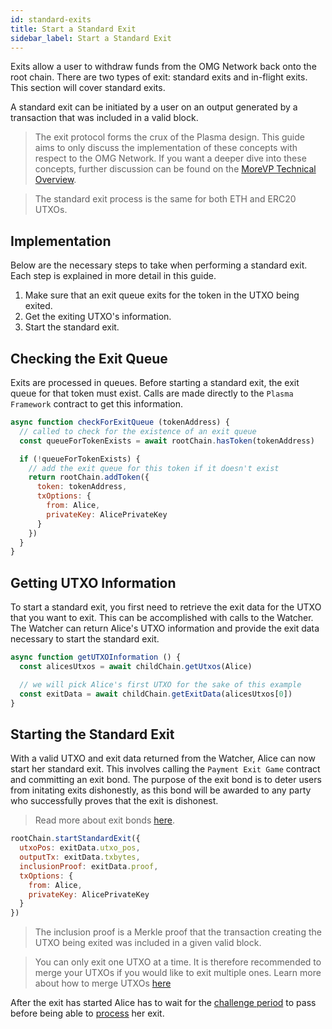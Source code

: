 ```yaml
---
id: standard-exits
title: Start a Standard Exit
sidebar_label: Start a Standard Exit
---
```


Exits allow a user to withdraw funds from the OMG Network back onto the root chain. There are two types of exit: standard exits and in-flight exits. This section will cover standard exits.

A standard exit can be initiated by a user on an output generated by a transaction that was included in a valid block.

> The exit protocol forms the crux of the Plasma design. This guide aims to only discuss the implementation of these concepts with respect to the OMG Network. If you want a deeper dive into these concepts, further discussion can be found on the [MoreVP Technical Overview](morevp-technical-overview).

> The standard exit process is the same for both ETH and ERC20 UTXOs.

## Implementation

Below are the necessary steps to take when performing a standard exit. Each step is explained in more detail in this guide.

1. Make sure that an exit queue exits for the token in the UTXO being exited.
2. Get the exiting UTXO's information.
3. Start the standard exit.

## Checking the Exit Queue

Exits are processed in queues. Before starting a standard exit, the exit queue for that token must exist. Calls are made directly to the `Plasma Framework` contract to get this information.

```js
async function checkForExitQueue (tokenAddress) {
  // called to check for the existence of an exit queue
  const queueForTokenExists = await rootChain.hasToken(tokenAddress)

  if (!queueForTokenExists) {
    // add the exit queue for this token if it doesn't exist
    return rootChain.addToken({
      token: tokenAddress,
      txOptions: {
        from: Alice,
        privateKey: AlicePrivateKey
      }
    })
  }
}
```

## Getting UTXO Information

To start a standard exit, you first need to retrieve the exit data for the UTXO that you want to exit. This can be accomplished with calls to the Watcher. The Watcher can return Alice's UTXO information and provide the exit data necessary to start the standard exit.

```js
async function getUTXOInformation () {
  const alicesUtxos = await childChain.getUtxos(Alice)

  // we will pick Alice's first UTXO for the sake of this example
  const exitData = await childChain.getExitData(alicesUtxos[0])
}
```

## Starting the Standard Exit

With a valid UTXO and exit data returned from the Watcher, Alice can now start her standard exit. This involves calling the `Payment Exit Game` contract and committing an exit bond. The purpose of the exit bond is to deter users from initating exits dishonestly, as this bond will be awarded to any party who successfully proves that the exit is dishonest.

> Read more about exit bonds [here](exitbonds).

```js
rootChain.startStandardExit({
  utxoPos: exitData.utxo_pos,
  outputTx: exitData.txbytes,
  inclusionProof: exitData.proof,
  txOptions: {
    from: Alice,
    privateKey: AlicePrivateKey
  }
})
```

> The inclusion proof is a Merkle proof that the transaction creating the UTXO being exited was included in a given valid block.

> You can only exit one UTXO at a time. It is therefore recommended to merge your UTXOs if you would like to exit multiple ones. Learn more about how to merge UTXOs [here](#managing-utxos)

After the exit has started Alice has to wait for the [challenge period](challenge-period) to pass before being able to [process](process-exits) her exit.